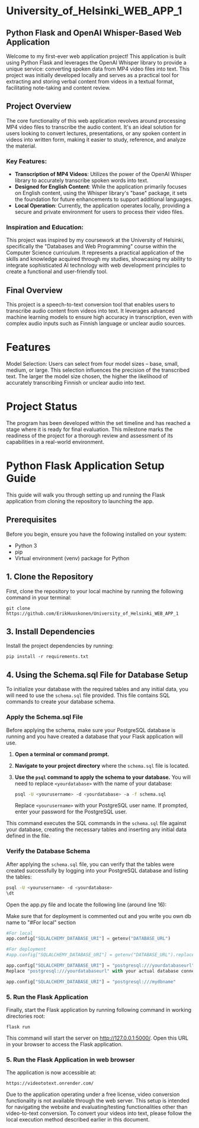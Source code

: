 # University_of_Helsinki_WEB_APP_1

## Python Flask and OpenAI Whisper-Based Web Application

Welcome to my first-ever web application project! This application is built using Python Flask and leverages the OpenAI Whisper library to provide a unique service: converting spoken data from MP4 video files into text. This project was initially developed locally and serves as a practical tool for extracting and storing verbal content from videos in a textual format, facilitating note-taking and content review.

## Project Overview

The core functionality of this web application revolves around processing MP4 video files to transcribe the audio content. It's an ideal solution for users looking to convert lectures, presentations, or any spoken content in videos into written form, making it easier to study, reference, and analyze the material.

### Key Features:

- **Transcription of MP4 Videos**: Utilizes the power of the OpenAI Whisper library to accurately transcribe spoken words into text.
- **Designed for English Content**: While the application primarily focuses on English content, using the Whisper library's "base" package, it sets the foundation for future enhancements to support additional languages.
- **Local Operation**: Currently, the application operates locally, providing a secure and private environment for users to process their video files.

### Inspiration and Education:

This project was inspired by my coursework at the University of Helsinki, specifically the "Databases and Web Programming" course within the Computer Science curriculum. It represents a practical application of the skills and knowledge acquired through my studies, showcasing my ability to integrate sophisticated AI technology with web development principles to create a functional and user-friendly tool.


## Final Overview
This project is a speech-to-text conversion tool that enables users to transcribe audio content from videos into text. It leverages advanced machine learning models to ensure high accuracy in transcription, even with complex audio inputs such as Finnish language or unclear audio sources.

# Features
Model Selection: Users can select from four model sizes – base, small, medium, or large. This selection influences the precision of the transcribed text. The larger the model size chosen, the higher the likelihood of accurately transcribing Finnish or unclear audio into text.

# Project Status
The program has been developed within the set timeline and has reached a stage where it is ready for final evaluation. This milestone marks the readiness of the project for a thorough review and assessment of its capabilities in a real-world environment.

# Python Flask Application Setup Guide

This guide will walk you through setting up and running the Flask application from cloning the repository to launching the app.

## Prerequisites

Before you begin, ensure you have the following installed on your system:
- Python 3
- pip
- Virtual environment (venv) package for Python

## 1. Clone the Repository

First, clone the repository to your local machine by running the following command in your terminal:

```
git clone https://github.com/ErikHuuskonen/University_of_Helsinki_WEB_APP_1
```

## 3. Install Dependencies

Install the project dependencies by running:

```
pip install -r requirements.txt
```

##  4. Using the Schema.sql File for Database Setup

To initialize your database with the required tables and any initial data, you will need to use the `schema.sql` file provided. This file contains SQL commands to create your database schema.

### Apply the Schema.sql File

Before applying the schema, make sure your PostgreSQL database is running and you have created a database that your Flask application will use.

1. **Open a terminal or command prompt.**
2. **Navigate to your project directory** where the `schema.sql` file is located.
3. **Use the `psql` command to apply the schema to your database.** You will need to replace `<yourdatabase>` with the name of your database:

    ```bash
    psql -U <yourusername> -d <yourdatabase> -a -f schema.sql
    ```

    Replace `<yourusername>` with your PostgreSQL user name. If prompted, enter your password for the PostgreSQL user.

This command executes the SQL commands in the `schema.sql` file against your database, creating the necessary tables and inserting any initial data defined in the file.

### Verify the Database Schema

After applying the `schema.sql` file, you can verify that the tables were created successfully by logging into your PostgreSQL database and listing the tables:

```bash
psql -U <yourusername> -d <yourdatabase>
\dt
```

Open the app.py file and locate the following line (around line 16):

Make sure that for deployment is commented out and you write you own db name to "#For local" section

```python
#For local
app.config["SQLALCHEMY_DATABASE_URI"] = getenv("DATABASE_URL")

#For deployment
#app.config["SQLALCHEMY_DATABASE_URI"] = getenv("DATABASE_URL").replace("://", "ql://", 1)
```

```python
app.config["SQLALCHEMY_DATABASE_URI"] = "postgresql:///yourdatabaseurl"
Replace "postgresql:///yourdatabaseurl" with your actual database connection URI. For example:
```

```python
app.config["SQLALCHEMY_DATABASE_URI"] = "postgresql:///mydbname"
```

### 5. Run the Flask Application
Finally, start the Flask application by running following command in working directories root:

```
flask run
```


This command will start the server on http://127.0.0.1:5000/. Open this URL in your browser to access the Flask application.

### 5. Run the Flask Application in web browser

The application is now accessible at:

```
https://videototext.onrender.com/
```
Due to the application operating under a free license, video conversion functionality is not available through the web server. This setup is intended for navigating the website and evaluating/testing functionalities other than video-to-text conversion. To convert your videos into text, please follow the local execution method described earlier in this document.
